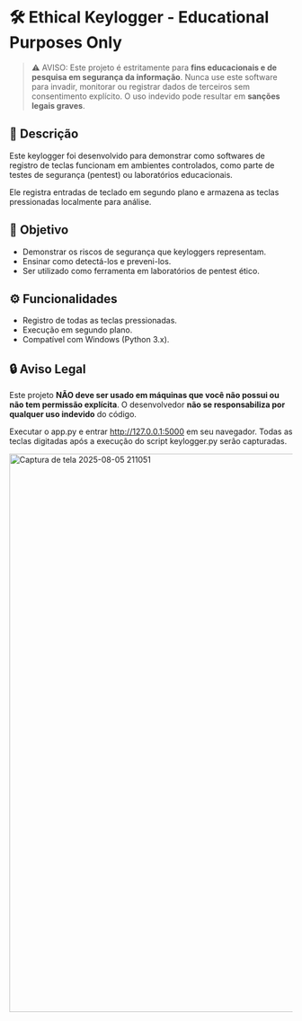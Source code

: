 # 🛠️ Ethical Keylogger - Educational Purposes Only

> ⚠️ AVISO: Este projeto é estritamente para **fins educacionais e de pesquisa em segurança da informação**. Nunca use este software para invadir, monitorar ou registrar dados de terceiros sem consentimento explícito. O uso indevido pode resultar em **sanções legais graves**.

## 📌 Descrição

Este keylogger foi desenvolvido para demonstrar como softwares de registro de teclas funcionam em ambientes controlados, como parte de testes de segurança (pentest) ou laboratórios educacionais.

Ele registra entradas de teclado em segundo plano e armazena as teclas pressionadas localmente para análise.

## 🎯 Objetivo

- Demonstrar os riscos de segurança que keyloggers representam.
- Ensinar como detectá-los e preveni-los.
- Ser utilizado como ferramenta em laboratórios de pentest ético.

## ⚙️ Funcionalidades

- Registro de todas as teclas pressionadas.
- Execução em segundo plano.
- Compatível com Windows (Python 3.x).

## 🔒 Aviso Legal

Este projeto **NÃO deve ser usado em máquinas que você não possui ou não tem permissão explícita**. O desenvolvedor **não se responsabiliza por qualquer uso indevido** do código.

Executar o app.py e entrar http://127.0.0.1:5000 em seu navegador.
Todas as teclas digitadas após a execução do script keylogger.py serão capturadas.

<img width="1913" height="994" alt="Captura de tela 2025-08-05 211051" src="https://github.com/user-attachments/assets/05790b1a-21c3-497e-b603-a873763760ad" />
